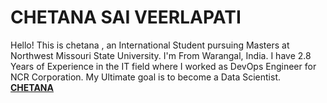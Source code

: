 # CHETANA SAI VEERLAPATI
Hello! This is chetana , an International Student pursuing Masters at Northwest Missouri State University. I'm From Warangal, India. I have 2.8 Years of Experience in the IT field where I worked as DevOps Engineer for NCR Corporation. My Ultimate goal is to become a Data Scientist.
**[CHETANA](chetana.jpeg)**
